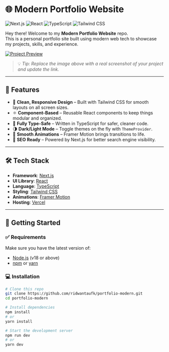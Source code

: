 # 🌐 Modern Portfolio Website

![Next.js](https://img.shields.io/badge/Next.js-000000?style=for-the-badge&logo=nextdotjs&logoColor=white)
![React](https://img.shields.io/badge/React-20232A?style=for-the-badge&logo=react&logoColor=61DAFB)
![TypeScript](https://img.shields.io/badge/TypeScript-007ACC?style=for-the-badge&logo=typescript&logoColor=white)
![Tailwind CSS](https://img.shields.io/badge/Tailwind_CSS-38B2AC?style=for-the-badge&logo=tailwind-css&logoColor=white)

Hey there! Welcome to my **Modern Portfolio Website** repo.  
This is a personal portfolio site built using modern web tech to showcase my projects, skills, and experience.

[![Project Preview](https://via.placeholder.com/800x400.png?text=Add+your+project+screenshot+here)](https://your-live-demo-url.com)

> 💡 *Tip: Replace the image above with a real screenshot of your project and update the link.*

---

## 🌟 Features

- 🎨 **Clean, Responsive Design** – Built with Tailwind CSS for smooth layouts on all screen sizes.
- ⚛️ **Component-Based** – Reusable React components to keep things modular and organized.
- 🔐 **Fully Type-Safe** – Written in TypeScript for safer, cleaner code.
- 🌗 **Dark/Light Mode** – Toggle themes on the fly with `ThemeProvider`.
- 💨 **Smooth Animations** – Framer Motion brings transitions to life.
- 🔎 **SEO Ready** – Powered by Next.js for better search engine visibility.

---

## 🛠️ Tech Stack

- **Framework**: [Next.js](https://nextjs.org/)
- **UI Library**: [React](https://reactjs.org/)
- **Language**: [TypeScript](https://www.typescriptlang.org/)
- **Styling**: [Tailwind CSS](https://tailwindcss.com/)
- **Animations**: [Framer Motion](https://www.framer.com/motion/)
- **Hosting**: [Vercel](https://vercel.com/)

---

## 🚀 Getting Started

### ✅ Requirements

Make sure you have the latest version of:

- [Node.js](https://nodejs.org/) (v18 or above)
- [npm](https://www.npmjs.com/) or [yarn](https://yarnpkg.com/)

### 💻 Installation

```bash
# Clone this repo
git clone https://github.com/ridwantaufk/portfolio-modern.git
cd portfolio-modern

# Install dependencies
npm install
# or
yarn install

# Start the development server
npm run dev
# or
yarn dev
